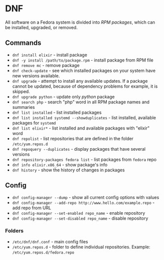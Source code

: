 # DNF

All software on a Fedora system is divided into *RPM packages*, which can be installed, upgraded, or removed.

## Commands

- `dnf install elixir` - install package
- `dnf -y install /path/to/package.rpm` - install package from RPM file
- `dnf remove mc` - remove package
- `dnf check-update` - see which installed packages on your system have new versions available.
- `dnf upgrade` - attempt to install any available updates. If a package cannot be updated, 
because of dependency problems for example, it is skipped.
- `dnf upgrade python` - update only *python* package
- `dnf search php` - search "php" word in all RPM package names and summaries
- `dnf list installed` - list installed packages
- `dnf list installed systemd --showduplicates` - list installed, available packages for `systemd`
- `dnf list elixir*` - list installed and available packages with "elixir" word
- `dnf repolist` - list repositories that are defined in the folder `/etc/yum.repos.d`
- `dnf repoquery --duplicates` - display packages that have several versions
- `dnf repository-packages fedora list` - list packages from `fedora` repo
- `dnf info elixir.x86_64` - show package's info
- `dnf history` - show the history of changes in packages

## Config

- `dnf config-manager --dump` - show all current config options with values
- `dnf config-manager --add-repo http://www.hello.com/example.repo` - add repo from URL
- `dnf config-manager --set-enabled repo_name` - enable repository
- `dnf config-manager --set-disabled repo_name` - disable repository

### Folders

- `/etc/dnf/dnf.conf` - main config files
- `/etc/yum.repos.d` - folder to define individual repositories. Example: `/etc/yum.repos.d/fedora.repo`
